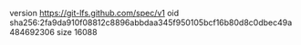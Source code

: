version https://git-lfs.github.com/spec/v1
oid sha256:2fa9da910f08812c8896abbdaa345f950105bcf16b80d8c0dbec49a484692306
size 16088
